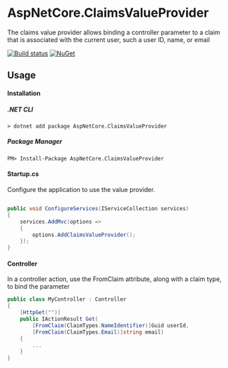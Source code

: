 # AspNetCore.ClaimsValueProvider

The claims value provider allows binding a controller parameter to a claim that is associated with the current user, such a user ID, name, or email

[![Build status](https://ci.appveyor.com/api/projects/status/ahwbbd5ewbjpxddg?svg=true)](https://ci.appveyor.com/project/lennykean/aspnetcore-claimsvalueprovider)
[![NuGet](https://img.shields.io/nuget/v/AspNetCore.ClaimsValueProvider.svg)](https://www.nuget.org/packages/AspNetCore.ClaimsValueProvider/)

## Usage

#### Installation

##### .NET CLI
```shell
> dotnet add package AspNetCore.ClaimsValueProvider
```
##### Package Manager
```shell
PM> Install-Package AspNetCore.ClaimsValueProvider
```

#### Startup.cs

Configure the application to use the value provider.

```csharp

public void ConfigureServices(IServiceCollection services)
{
    services.AddMvc(options =>
    {
        options.AddClaimsValueProvider();
    });
}
```

#### Controller

In a controller action, use the FromClaim attribute, along with a claim type, to bind the parameter

```csharp
public class MyController : Controller
{
    [HttpGet("")]
    public IActionResult Get(
        [FromClaim(ClaimTypes.NameIdentifier)]Guid userId,
        [FromClaim(ClaimTypes.Email)]string email)
    {
        ...
    }
}
```
